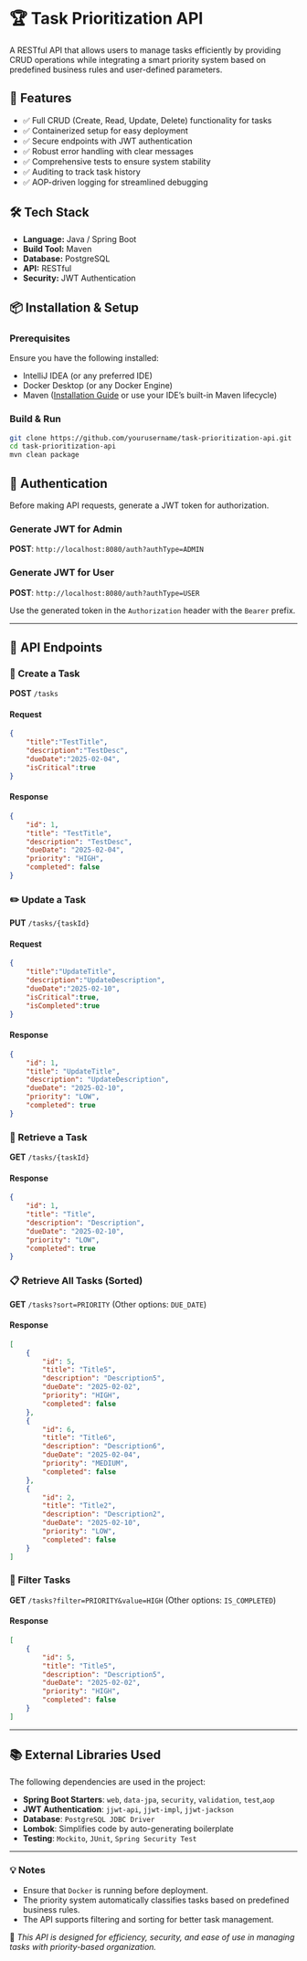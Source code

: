 # 🏆 Task Prioritization API

A RESTful API that allows users to manage tasks efficiently by providing CRUD operations while integrating a smart priority system based on predefined business rules and user-defined parameters.

## 🚀 Features
- ✅ Full CRUD (Create, Read, Update, Delete) functionality for tasks
- ✅ Containerized setup for easy deployment
- ✅ Secure endpoints with JWT authentication
- ✅ Robust error handling with clear messages
- ✅ Comprehensive tests to ensure system stability
- ✅ Auditing to track task history
- ✅ AOP-driven logging for streamlined debugging


## 🛠️ Tech Stack
- **Language:** Java / Spring Boot
- **Build Tool:** Maven
- **Database:** PostgreSQL
- **API:** RESTful
- **Security:** JWT Authentication

## 📦 Installation & Setup

### Prerequisites
Ensure you have the following installed:
- IntelliJ IDEA (or any preferred IDE)
- Docker Desktop (or any Docker Engine)
- Maven ([Installation Guide](https://maven.apache.org/install.html) or use your IDE’s built-in Maven lifecycle)

### Build & Run
```sh
git clone https://github.com/yourusername/task-prioritization-api.git
cd task-prioritization-api
mvn clean package
```

## 🔐 Authentication
Before making API requests, generate a JWT token for authorization.

### Generate JWT for Admin
**POST**: `http://localhost:8080/auth?authType=ADMIN`

### Generate JWT for User
**POST**: `http://localhost:8080/auth?authType=USER`

Use the generated token in the `Authorization` header with the `Bearer` prefix.

---

## 📌 API Endpoints

### 📝 Create a Task
**POST** `/tasks`
#### Request
```json
{
    "title":"TestTitle",
    "description":"TestDesc",
    "dueDate":"2025-02-04",
    "isCritical":true
}
```
#### Response
```json
{
    "id": 1,
    "title": "TestTitle",
    "description": "TestDesc",
    "dueDate": "2025-02-04",
    "priority": "HIGH",
    "completed": false
}
```

### ✏️ Update a Task
**PUT** `/tasks/{taskId}`
#### Request
```json
{
    "title":"UpdateTitle",
    "description":"UpdateDescription",
    "dueDate":"2025-02-10",
    "isCritical":true,
    "isCompleted":true
}
```
#### Response
```json
{
    "id": 1,
    "title": "UpdateTitle",
    "description": "UpdateDescription",
    "dueDate": "2025-02-10",
    "priority": "LOW",
    "completed": true
}
```

### 📖 Retrieve a Task
**GET** `/tasks/{taskId}`
#### Response
```json
{
    "id": 1,
    "title": "Title",
    "description": "Description",
    "dueDate": "2025-02-10",
    "priority": "LOW",
    "completed": true
}
```

### 📋 Retrieve All Tasks (Sorted)
**GET** `/tasks?sort=PRIORITY` (Other options: `DUE_DATE`)
#### Response
```json
[
    {
        "id": 5,
        "title": "Title5",
        "description": "Description5",
        "dueDate": "2025-02-02",
        "priority": "HIGH",
        "completed": false
    },
    {
        "id": 6,
        "title": "Title6",
        "description": "Description6",
        "dueDate": "2025-02-04",
        "priority": "MEDIUM",
        "completed": false
    },
    {
        "id": 2,
        "title": "Title2",
        "description": "Description2",
        "dueDate": "2025-02-10",
        "priority": "LOW",
        "completed": false
    }
]
```

### 🎯 Filter Tasks
**GET** `/tasks?filter=PRIORITY&value=HIGH` (Other options: `IS_COMPLETED`)
#### Response
```json
[
    {
        "id": 5,
        "title": "Title5",
        "description": "Description5",
        "dueDate": "2025-02-02",
        "priority": "HIGH",
        "completed": false
    }
]
```

---

## 📚 External Libraries Used
The following dependencies are used in the project:

- **Spring Boot Starters**: `web`, `data-jpa`, `security`, `validation`, `test`,`aop`
- **JWT Authentication**: `jjwt-api`, `jjwt-impl`, `jjwt-jackson`
- **Database**: `PostgreSQL JDBC Driver`
- **Lombok**: Simplifies code by auto-generating boilerplate
- **Testing**: `Mockito`, `JUnit`, `Spring Security Test`

---

### 💡 Notes
- Ensure that `Docker` is running before deployment.
- The priority system automatically classifies tasks based on predefined business rules.
- The API supports filtering and sorting for better task management.

📌 *This API is designed for efficiency, security, and ease of use in managing tasks with priority-based organization.*

